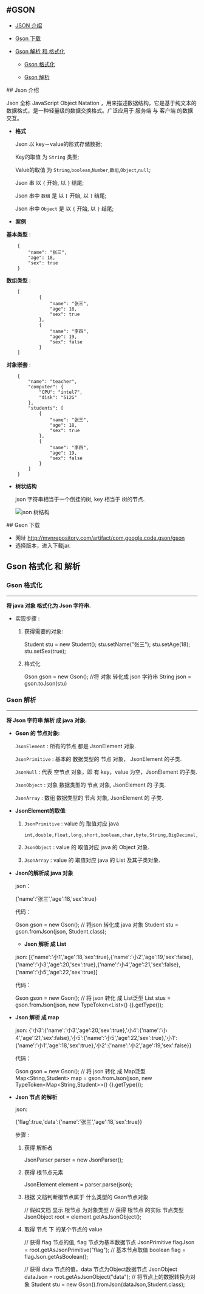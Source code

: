 #GSON
----------------------------------------------
* [JSON 介绍](#json_intro)

* [Gson 下载](#gson_download)

* [Gson 解析 和 格式化](#gson)

  * [Gson 格式化](#gson_format)

  * [Gson 解析](#gson_parse)



##<a name="json_intro"></a> Json 介绍


Json 全称 JavaScript Object Natation ，用来描述数据结构，它是基于纯文本的数据格式，是一种轻量级的数据交换格式。广泛应用于 服务端 与 客户端 的数据交互。
​	
* __格式__

  Json 以 key－value的形式存储数据;

  Key的取值 为 `String` 类型;

  Value的取值 为 `String`,`boolean`,`Number`,`数组`,`Object`,`null`;

  Json 串 以 `{` 开始, 以 `}` 结尾;

  Json 串中 `数组` 是 以 `[` 开始, 以 `]` 结尾;

  Json 串中 `Object` 是 以 `{` 开始, 以 `}` 结尾;

* __案例__

__基本类型__ :

```
	{
  	    "name": "张三",
  	    "age": 18,
  	    "sex": true
  	}
```

__数组类型__ :

		[               
				{
		            "name": "张三",
		            "age": 18,
		            "sex": true
		        },
		        {
		            "name": "李四",
		            "age": 19,
		            "sex": false
		        }
		]

__对象嵌套__ :

		{
		    "name": "teacher",
		    "computer": {
		        "CPU": "intel7",
		        "disk": "512G"
		    },
		    "students": [
		        {
		            "name": "张三",
		            "age": 18,
		            "sex": true
		        },
		        {
		            "name": "李四",
		            "age": 19,
		            "sex": false
		        }
		    ]
		}


* __树状结构__

  json 字符串相当于一个倒挂的树, key 相当于 树的节点.

  ![json 树结构](./json_tree.png)


##<a name="gson_download"></a> Gson 下载

* 网址 <http://mvnrepository.com/artifact/com.google.code.gson/gson>
* 选择版本，进入下载jar.



## <a name="gson"></a> Gson 格式化 和 解析

### <a name="gson_format"></a> Gson 格式化
-----------------------------------------------
__将 java 对象 格式化为 Json 字符串.__

* 实现步骤 : 

  1. 获得需要的对象:

     	Student stu = new Student();
     	stu.setName("张三");
     	stu.setAge(18);
     	stu.setSex(true);

  2. 格式化

     	Gson gson = new Gson();
     	//将 对象 转化成 json 字符串
     	String json = gson.toJson(stu)




### <a name="gson_parse"></a> Gson 解析
-----------------------------------------------
__将 Json 字符串 解析 成 java 对象.__

* __Gson 的 节点对象:__

  `JsonElement` : 所有的节点 都是 JsonElement 对象.

  `JsonPrimitive` : 基本的 数据类型的 节点 对象， JsonElement 的子类.

  `JsonNull` : 代表 空节点 对象，即 有 key，value 为空，JsonElement 的子类.

  `JsonObject` : 对象 数据类型的 节点 对象, JsonElement 的 子类.

  `JsonArray` : 数组 数据类型的 节点 对象, JsonElement 的 子类.

* __JsonElement的取值__:

  1. `JsonPrimitive` : value 的 取值对应 java	

     ```
     int,double,float,long,short,boolean,char,byte,String,BigDecimal,BigInteger,Number
     ```
  2. `JsonObject` : value 的 取值对应 java 的 Object 对象.

  3. `JsonArray` : value 的 取值对应 java 的 List 及其子类对象.

* __Json的解析成 java 对象__

  json：

  	{'name':'张三','age':18,'sex':true}	

  代码：

  	Gson gson = new Gson();
  	// 将json 转化成 java 对象
  	Student stu = gson.fromJson(json, Student.class);

  * __Json 解析 成 List__	

  json:
  ​	
  	[{'name':'小1','age':18,'sex':true},{'name':'小2','age':19,'sex':false},{'name':'小3','age':20,'sex':true},{'name':'小4','age':21,'sex':false},{'name':'小5','age':22,'sex':true}]

  代码：

  	Gson gson = new Gson();
  	// 将 json 转化 成 List泛型
  	List<Student> stus = gson.fromJson(json, new TypeToken<List<Student>>() {}.getType());


* __Json 解析 成 map__

  json:
  ​	
  	{'小3':{'name':'小3','age':20,'sex':true},'小4':{'name':'小4','age':21,'sex':false},'小5':{'name':'小5','age':22,'sex':true},'小1':{'name':'小1','age':18,'sex':true},'小2':{'name':'小2','age':19,'sex':false}}

  代码：

  	Gson gson = new Gson();
  	// 将 json 转化 成 Map泛型
  	Map<String,Student> map = gson.fromJson(json, new TypeToken<Map<String,Student>>() {}.getType());


* __Json 节点 的解析__

  json:

  	{'flag':true,'data':{'name':'张三','age':18,'sex':true}}	

  步骤 :

  1. 获得 解析者

     	JsonParser parser = new JsonParser();

  2. 获得 根节点元素

     	JsonElement element = parser.parse(json);​

  3. 根据 文档判断根节点属于 什么类型的 Gson节点对象


     	// 假如文档 显示 根节点 为对象类型
     	// 获得 根节点 的实际 节点类型
     	JsonObject root = element.getAsJsonObject();


  1. 取得 节点 下 的某个节点的 value

     	// 获得 flag 节点的值, flag 节点为基本数据节点
     	JsonPrimitive flagJson = root.getAsJsonPrimitive("flag");
     	// 基本节点取值
     	boolean flag = flagJson.getAsBoolean();
     	
     	// 获得 data 节点的值，data 节点为Object数据节点
     	JsonObject dataJson = root.getAsJsonObject("data");
     	// 将节点上的数据转换为对象
     	Student stu = new Gson().fromJson(dataJson,Student.class);




